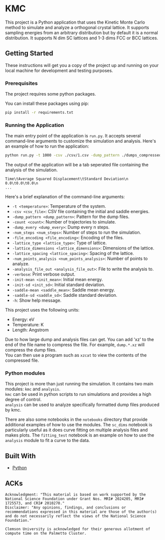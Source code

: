 # KMC

This project is a Python application that uses the Kinetic Monte Carlo method to simulate and analyze a orthogonal crystal lattice. It supports sampling energies from an arbitrary distribution but by default it is a normal distribution. It supports N dim SC lattices and 1-3 dims FCC or BCC lattices. 

## Getting Started

These instructions will get you a copy of the project up and running on your local machine for development and testing purposes.

### Prerequisites

The project requires some python packages.

You can install these packages using pip:

```bash
pip install -r requirements.txt
```

### Running the Application

The main entry point of the application is `run.py`. It accepts several command-line arguments to customize the simulation and analysis. Here's an example of how to run the application:

```bash
python run.py -t 1000 -csv ./csv/1.csv -dump_pattern ./dumps_compressed/dump.*.xz -count 200 -dump_every 100 -num_steps 100000 -file_encoding utf-8 -lattice_type fcc -lattice_dimensions 10,10,10 -lattice_spacing 1.0 -num_points_analysis 20000 -analysis_file_out ./analysis_files/analysis.txt -verbose
```

The output of the application will be a tab seperated file containing the analysis of the simulation.
```text
Time\tAverage Squared Displacement\tStandard Deviation\n
0.0\t0.0\t0.0\n
...
```

Here's a brief explanation of the command-line arguments:

- `-t <temperature>`: Temperature of the system.
- `-csv <csv_file>`: CSV file containing the initial and saddle energies.
- `-dump_pattern <dump_pattern>`: Pattern for the dump files.
- `-count <count>`: Number of trajectories to simulate.
- `-dump_every <dump_every>`: Dump every n steps.
- `-num_steps <num_steps>`: Number of steps to run the simulation.
- `-file_encoding <file_encoding>`: Encoding of the files.
- `-lattice_type <lattice_type>`: Type of lattice.
- `-lattice_dimensions <lattice_dimensions>`: Dimensions of the lattice.
- `-lattice_spacing <lattice_spacing>`: Spacing of the lattice.
- `-num_points_analysis <num_points_analysis>`: Number of points to analyze.
- `-analysis_file_out <analysis_file_out>`: File to write the analysis to.
- `-verbose`: Print verbose output.
- `-init-mean <init_mean>`: Initial mean energy.
- `-init-sd <init_sd>`: Initial standard deviation.
- `-saddle-mean <saddle_mean>`: Saddle mean energy.
- `-saddle-sd <saddle_sd>`: Saddle standard deviation.
- `-h`: Show help message.

This project uses the following units:
- Energy: eV
- Temperature: K
- Length: Angstrom

Due to how large dump and analysis files can get. You can add 'xz' to the end of the file name to compress the file. For example, `dump.*.xz` will compress the dump files. \
You can then use a program such as `xzcat` to view the contents of the compressed file. 

### Python modules

This project is more than just running the simulation. It contains two main modules: `kmc` and `analysis`. \
`kmc` can be used in python scripts to run simulations and provides a high degree of control. \
`analysis` can be used to analyze specifically formatted dump files produced by kmc.

There are also some notebooks in the `notebooks` directory that provide additional examples of how to use the modules.
The `sc_dims` notebook is particularly useful as it does curve fitting on multiple analysis files and makes plots. 
The `fitting_test` notebook is an example on how to use the `analysis` module to fit a curve to the data.

## Built With

- [Python](https://www.python.org/)

## ACKs

```
Acknowledgment: "This material is based on work supported by the National Science Foundation under Grant Nos. MRI# 2024205, MRI# 1725573, and CRI# 2010270."
Disclaimer: "Any opinions, findings, and conclusions or recommendations expressed in this material are those of the author(s) and do not necessarily reflect the views of the National Science Foundation."
```

```
Clemson University is acknowledged for their generous allotment of compute time on the Palmetto Cluster.
```
